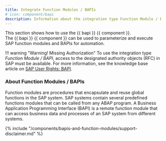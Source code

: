 ```yaml
---
title: Integrate Function Modules / BAPIs
# icon: component/bapi
description: Information about the integration type Function Module / BAPI
---
```


This section shows how to use the {{ bapi }} {{ component }}.<br>
The {{ bapi }} {{ component }} can be used to parameterize and execute SAP function modules and BAPIs for automation.


!!! warning "Warning! Missing Authorization"
    To use the integration type *Function Module / BAPI*, access to the designated authority objects (RFC) in SAP must be available. For more information, see the knowledge base article on [SAP User Rights: BAPI](https://kb.theobald-software.com/sap/authority-objects-sap-user-rights#bapi).

### About Function Modules / BAPIs

Function modules are procedures that encapsulate and reuse global functions in the SAP system. 
SAP systems contain several predefined functions modules that can be called from any ABAP program. 
A Business Application Programming Interface (BAPI) is a remote function module that can access business data and processes of an SAP system from different systems.
<!---
Every Function Module / BAPI provides import and export parameters. 
These parameters are used to pass or get scalar values. An exchange of tables is also possible.
-->


{% include "/components/bapis-and-function-modules/support-disclaimer.md" %}

